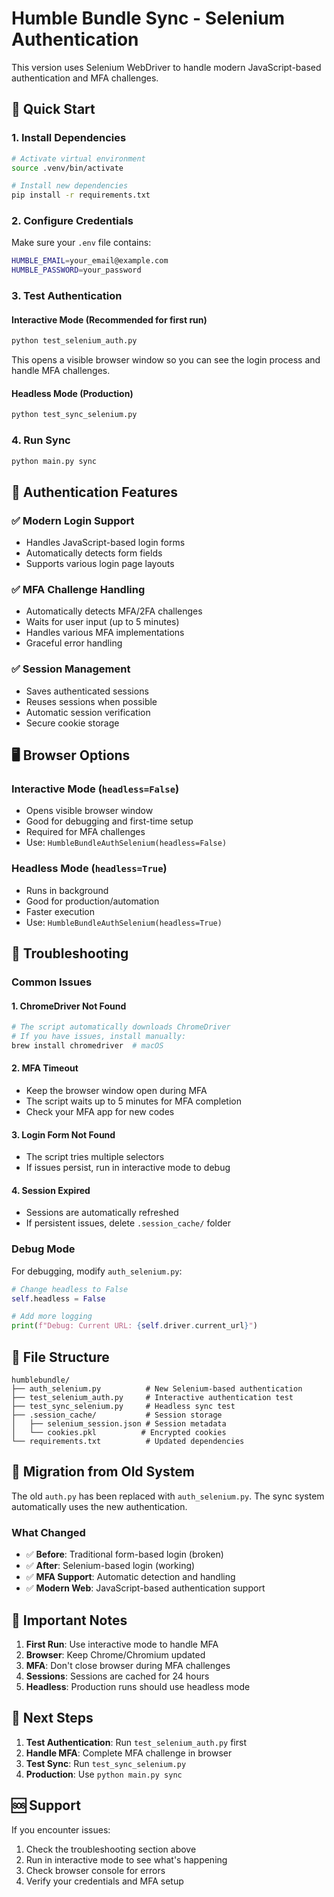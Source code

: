 # Humble Bundle Sync - Selenium Authentication

This version uses Selenium WebDriver to handle modern JavaScript-based authentication and MFA challenges.

## 🚀 Quick Start

### 1. Install Dependencies

```bash
# Activate virtual environment
source .venv/bin/activate

# Install new dependencies
pip install -r requirements.txt
```

### 2. Configure Credentials

Make sure your `.env` file contains:
```bash
HUMBLE_EMAIL=your_email@example.com
HUMBLE_PASSWORD=your_password
```

### 3. Test Authentication

#### Interactive Mode (Recommended for first run)
```bash
python test_selenium_auth.py
```
This opens a visible browser window so you can see the login process and handle MFA challenges.

#### Headless Mode (Production)
```bash
python test_sync_selenium.py
```

### 4. Run Sync

```bash
python main.py sync
```

## 🔐 Authentication Features

### ✅ **Modern Login Support**
- Handles JavaScript-based login forms
- Automatically detects form fields
- Supports various login page layouts

### ✅ **MFA Challenge Handling**
- Automatically detects MFA/2FA challenges
- Waits for user input (up to 5 minutes)
- Handles various MFA implementations
- Graceful error handling

### ✅ **Session Management**
- Saves authenticated sessions
- Reuses sessions when possible
- Automatic session verification
- Secure cookie storage

## 🖥️ Browser Options

### Interactive Mode (`headless=False`)
- Opens visible browser window
- Good for debugging and first-time setup
- Required for MFA challenges
- Use: `HumbleBundleAuthSelenium(headless=False)`

### Headless Mode (`headless=True`)
- Runs in background
- Good for production/automation
- Faster execution
- Use: `HumbleBundleAuthSelenium(headless=True)`

## 🔧 Troubleshooting

### Common Issues

#### 1. **ChromeDriver Not Found**
```bash
# The script automatically downloads ChromeDriver
# If you have issues, install manually:
brew install chromedriver  # macOS
```

#### 2. **MFA Timeout**
- Keep the browser window open during MFA
- The script waits up to 5 minutes for MFA completion
- Check your MFA app for new codes

#### 3. **Login Form Not Found**
- The script tries multiple selectors
- If issues persist, run in interactive mode to debug

#### 4. **Session Expired**
- Sessions are automatically refreshed
- If persistent issues, delete `.session_cache/` folder

### Debug Mode

For debugging, modify `auth_selenium.py`:
```python
# Change headless to False
self.headless = False

# Add more logging
print(f"Debug: Current URL: {self.driver.current_url}")
```

## 📁 File Structure

```
humblebundle/
├── auth_selenium.py          # New Selenium-based authentication
├── test_selenium_auth.py     # Interactive authentication test
├── test_sync_selenium.py     # Headless sync test
├── .session_cache/           # Session storage
│   ├── selenium_session.json # Session metadata
│   └── cookies.pkl          # Encrypted cookies
└── requirements.txt          # Updated dependencies
```

## 🔄 Migration from Old System

The old `auth.py` has been replaced with `auth_selenium.py`. The sync system automatically uses the new authentication.

### What Changed
- ✅ **Before**: Traditional form-based login (broken)
- ✅ **After**: Selenium-based login (working)
- ✅ **MFA Support**: Automatic detection and handling
- ✅ **Modern Web**: JavaScript-based authentication support

## 🚨 Important Notes

1. **First Run**: Use interactive mode to handle MFA
2. **Browser**: Keep Chrome/Chromium updated
3. **MFA**: Don't close browser during MFA challenges
4. **Sessions**: Sessions are cached for 24 hours
5. **Headless**: Production runs should use headless mode

## 🎯 Next Steps

1. **Test Authentication**: Run `test_selenium_auth.py` first
2. **Handle MFA**: Complete MFA challenge in browser
3. **Test Sync**: Run `test_sync_selenium.py` 
4. **Production**: Use `python main.py sync`

## 🆘 Support

If you encounter issues:
1. Check the troubleshooting section above
2. Run in interactive mode to see what's happening
3. Check browser console for errors
4. Verify your credentials and MFA setup 